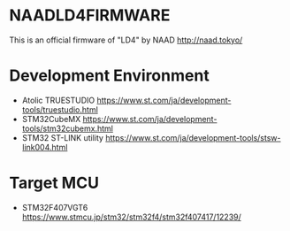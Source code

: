 # NAADLD4FIRMWARE
This is an official firmware of "LD4" by NAAD http://naad.tokyo/

# Development Environment
- Atolic TRUESTUDIO https://www.st.com/ja/development-tools/truestudio.html
- STM32CubeMX https://www.st.com/ja/development-tools/stm32cubemx.html
- STM32 ST-LINK utility https://www.st.com/ja/development-tools/stsw-link004.html

# Target MCU
- STM32F407VGT6 https://www.stmcu.jp/stm32/stm32f4/stm32f407417/12239/

